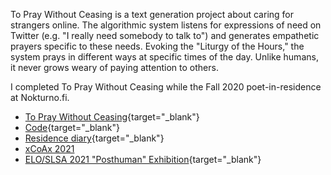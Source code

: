 To Pray Without Ceasing is a text generation project about caring for strangers online.  The algorithmic system listens for expressions of need on Twitter (e.g. "I really need somebody to talk to") and generates empathetic prayers specific to these needs. Evoking the "Liturgy of the Hours," the system prays in different ways at specific times of the day.  Unlike humans, it never grows weary of paying attention to others.

I completed To Pray Without Ceasing while the Fall 2020 poet-in-residence at Nokturno.fi.

- [To Pray Without Ceasing](https://www.topraywithoutceasing.com/){target="_blank"}
- [Code](https://github.com/kbooten/topraywithoutceasing){target="_blank"}
- [Residence diary](http://residence6.nokturno.fi/){target="_blank"}
- [xCoAx 2021](https://2021.xcoax.org/kbo/)
- [ELO/SLSA 2021 "Posthuman" Exhibition](https://eliterature.org/elo2021/posthuman/){target="_blank"}
